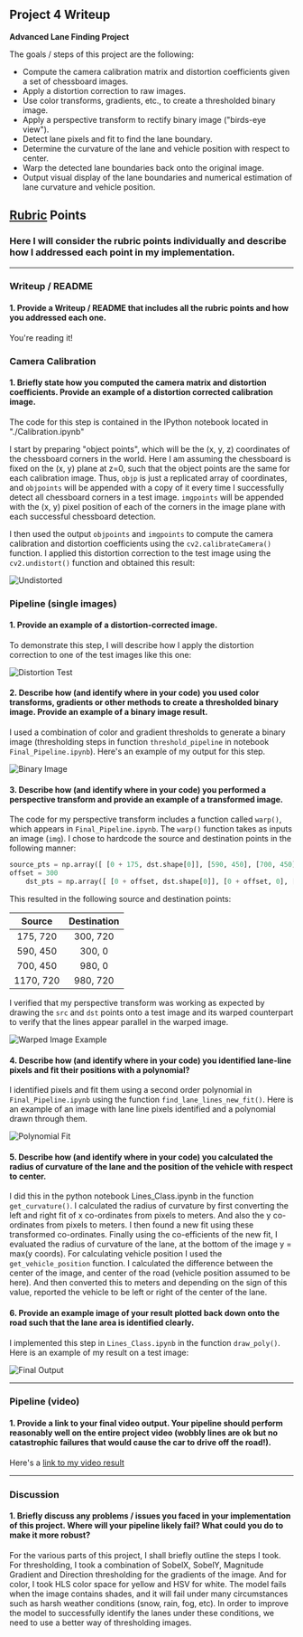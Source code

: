 ## Project 4 Writeup 

**Advanced Lane Finding Project**

The goals / steps of this project are the following:

* Compute the camera calibration matrix and distortion coefficients given a set of chessboard images.
* Apply a distortion correction to raw images.
* Use color transforms, gradients, etc., to create a thresholded binary image.
* Apply a perspective transform to rectify binary image ("birds-eye view").
* Detect lane pixels and fit to find the lane boundary.
* Determine the curvature of the lane and vehicle position with respect to center.
* Warp the detected lane boundaries back onto the original image.
* Output visual display of the lane boundaries and numerical estimation of lane curvature and vehicle position.

[//]: # (Image References)

[image1]: ./Images/writeup_images/calibrationexample.jpg "Undistorted"
[image2]: ./Images/writeup_images/undistort.jpg "Road Transformed"
[image3]: ./Images/writeup_images/threshold.jpg "Binary Example"
[image4]: ./Images/writeup_images/warped.jpg "Warp Example"
[image5]: ./Images/writeup_images/Fit_Visual.jpg "Fit Visual"
[image6]: ./Images/writeup_images/Output.jpg "Output"
[video1]: ./project_video_solution.mp4 "Video"

## [Rubric](https://review.udacity.com/#!/rubrics/571/view) Points

### Here I will consider the rubric points individually and describe how I addressed each point in my implementation.  

---

### Writeup / README

#### 1. Provide a Writeup / README that includes all the rubric points and how you addressed each one.  

You're reading it!

### Camera Calibration

#### 1. Briefly state how you computed the camera matrix and distortion coefficients. Provide an example of a distortion corrected calibration image.

The code for this step is contained in the IPython notebook located in "./Calibration.ipynb" 

I start by preparing "object points", which will be the (x, y, z) coordinates of the chessboard corners in the world. Here I am assuming the chessboard is fixed on the (x, y) plane at z=0, such that the object points are the same for each calibration image.  Thus, `objp` is just a replicated array of coordinates, and `objpoints` will be appended with a copy of it every time I successfully detect all chessboard corners in a test image.  `imgpoints` will be appended with the (x, y) pixel position of each of the corners in the image plane with each successful chessboard detection.  

I then used the output `objpoints` and `imgpoints` to compute the camera calibration and distortion coefficients using the `cv2.calibrateCamera()` function.  I applied this distortion correction to the test image using the `cv2.undistort()` function and obtained this result: 


![Undistorted][image1]

###  Pipeline (single images)

####  1. Provide an example of a distortion-corrected image.

To demonstrate this step, I will describe how I apply the distortion correction to one of the test images like this one:

![Distortion Test][image2]

#### 2. Describe how (and identify where in your code) you used color transforms, gradients or other methods to create a thresholded binary image.  Provide an example of a binary image result.

I used a combination of color and gradient thresholds to generate a binary image (thresholding steps in function `threshold_pipeline` in notebook `Final_Pipeline.ipynb`).  Here's an example of my output for this step. 

![Binary Image][image3]

#### 3. Describe how (and identify where in your code) you performed a perspective transform and provide an example of a transformed image.

The code for my perspective transform includes a function called `warp()`, which appears in  `Final_Pipeline.ipynb`.  The `warp()` function takes as inputs an image (`img`). I chose to hardcode the source and destination points in the following manner:

```python
source_pts = np.array([ [0 + 175, dst.shape[0]], [590, 450], [700, 450], [1170, dst.shape[0]] ], np.float32)
offset = 300
    dst_pts = np.array([ [0 + offset, dst.shape[0]], [0 + offset, 0], [dst.shape[1] - offset, 0], [dst.shape[1] - offset, dst.shape[0]] ], np.float32)
```

This resulted in the following source and destination points:

| Source        | Destination   | 
|:-------------:|:-------------:| 
| 175, 720     | 300, 720        | 
| 590, 450      | 300, 0      |
| 700, 450     | 980, 0      |
| 1170, 720      | 980, 720        |

I verified that my perspective transform was working as expected by drawing the `src` and `dst` points onto a test image and its warped counterpart to verify that the lines appear parallel in the warped image.

![Warped Image Example][image4]

#### 4. Describe how (and identify where in your code) you identified lane-line pixels and fit their positions with a polynomial?

I identified pixels and fit them using a second order polynomial in `Final_Pipeline.ipynb` using the function `find_lane_lines_new_fit()`. Here is an example of an image with lane line pixels identified and a polynomial drawn through them.

![Polynomial Fit][image5]

#### 5. Describe how (and identify where in your code) you calculated the radius of curvature of the lane and the position of the vehicle with respect to center.

I did this in the python notebook Lines_Class.ipynb in the function `get_curvature()`. I calculated the radius of curvature by first converting the left and right fit of x co-ordinates from pixels to meters. And also the y co-ordinates from pixels to meters. I then found a new fit using these transformed co-ordinates. Finally using the co-efficients of the new fit, I evaluated the radius of curvature of the lane, at the bottom of the image y = max(y coords). For calculating vehicle position I used the `get_vehicle_position` function. I calculated the difference between the center of the image, and center of the road (vehicle position assumed to be here). And then converted this to meters and depending on the sign of this value, reported the vehicle to be left or right of the center of the lane.

#### 6. Provide an example image of your result plotted back down onto the road such that the lane area is identified clearly.

I implemented this step in `Lines_Class.ipynb` in the function `draw_poly()`.  Here is an example of my result on a test image:

![Final Output][image6]

---

### Pipeline (video)

#### 1. Provide a link to your final video output.  Your pipeline should perform reasonably well on the entire project video (wobbly lines are ok but no catastrophic failures that would cause the car to drive off the road!).

Here's a [link to my video result](./project_video_solution.mp4)


---

### Discussion

#### 1. Briefly discuss any problems / issues you faced in your implementation of this project.  Where will your pipeline likely fail?  What could you do to make it more robust?
For the various parts of this project, I shall briefly outline the steps I took.
For thresholding, I took a combination of SobelX, SobelY, Magnitude Gradient and Direction thresholding for the gradients of the image.
And for color, I took HLS color space for yellow and HSV for white. The model fails when the image contains shades, and it will fail under many circumstances such as harsh weather conditions (snow, rain, fog, etc). In order to improve the model to successfully identify the lanes under these conditions, we need to use a better way of thresholding images.


